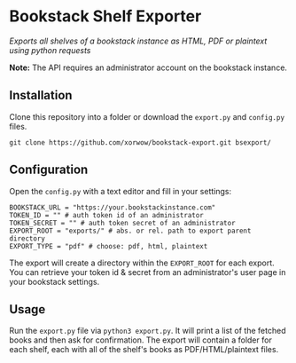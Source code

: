 # Bookstack Shelf Exporter
_Exports all shelves of a bookstack instance as HTML, PDF or plaintext using python requests_

__Note:__ The API requires an administrator account on the bookstack instance.

## Installation

Clone this repository into a folder or download the `export.py` and `config.py` files.  
  
    git clone https://github.com/xorwow/bookstack-export.git bsexport/

## Configuration

Open the `config.py` with a text editor and fill in your settings:  
  
    BOOKSTACK_URL = "https://your.bookstackinstance.com"
    TOKEN_ID = "" # auth token id of an administrator
    TOKEN_SECRET = "" # auth token secret of an administrator
    EXPORT_ROOT = "exports/" # abs. or rel. path to export parent directory
    EXPORT_TYPE = "pdf" # choose: pdf, html, plaintext

The export will create a directory within the `EXPORT_ROOT` for each export.  
You can retrieve your token id & secret from an administrator's user page in your bookstack settings.

## Usage

Run the `export.py` file via `python3 export.py`. It will print a list of the fetched books and then ask for confirmation. The export will contain a folder for each shelf, each with all of the shelf's books as PDF/HTML/plaintext files.
